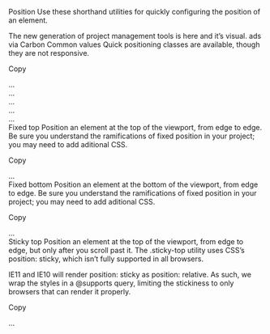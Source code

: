 

Position
Use these shorthand utilities for quickly configuring the position of an element.

The new generation of project management tools is here and it’s visual.
ads via Carbon
Common values
Quick positioning classes are available, though they are not responsive.

Copy
<div class="position-static">...</div>
<div class="position-relative">...</div>
<div class="position-absolute">...</div>
<div class="position-fixed">...</div>
<div class="position-sticky">...</div>
Fixed top
Position an element at the top of the viewport, from edge to edge. Be sure you understand the ramifications of fixed position in your project; you may need to add aditional CSS.

Copy
<div class="fixed-top">...</div>
Fixed bottom
Position an element at the bottom of the viewport, from edge to edge. Be sure you understand the ramifications of fixed position in your project; you may need to add aditional CSS.

Copy
<div class="fixed-bottom">...</div>
Sticky top
Position an element at the top of the viewport, from edge to edge, but only after you scroll past it. The .sticky-top utility uses CSS’s position: sticky, which isn’t fully supported in all browsers.

IE11 and IE10 will render position: sticky as position: relative. As such, we wrap the styles in a @supports query, limiting the stickiness to only browsers that can render it properly.

Copy
<div class="sticky-top">...</div>
